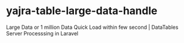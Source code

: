 # yajra-table-large-data-handle
Large Data or 1 million Data Quick Load within few second | DataTables Server Processsing in Laravel
